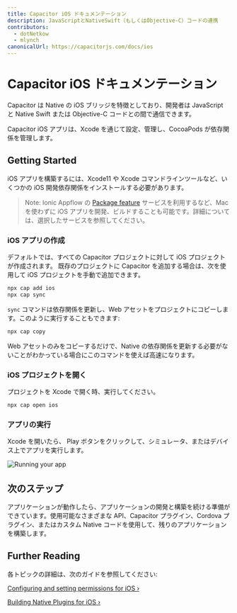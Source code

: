 ```yaml
---
title: Capacitor iOS ドキュメンテーション
description: JavaScriptとNativeSwift（もしくはObjective-C）コードの連携
contributors:
  - dotNetkow
  - mlynch
canonicalUrl: https://capacitorjs.com/docs/ios
---
```


# Capacitor iOS ドキュメンテーション

Capacitor は Native の iOS ブリッジを特徴としており、開発者は JavaScript と Native Swift または Objective-C コードとの間で通信できます。

Capacitor iOS アプリは、Xcode を通じて設定、管理し、CocoaPods が依存関係を管理します。

## Getting Started

iOS アプリを構築するには、Xcode11 や Xcode コマンドラインツールなど、いくつかの iOS 開発依存関係をインストールする必要があります。

> Note: Ionic Appflow の [Package feature](https://ionicframework.com/docs/appflow/package/intro) サービスを利用するなど、Mac を使わずに iOS アプリを開発、ビルドすることも可能です。詳細については、選択したサービスを参照してください。

### iOS アプリの作成

デフォルトでは、すべての Capacitor プロジェクトに対して iOS プロジェクトが作成されます。
既存のプロジェクトに Capacitor を追加する場合は、次を使用して iOS プロジェクトを手動で追加できます。

```bash
npx cap add ios
npx cap sync
```

`sync` コマンドは依存関係を更新し、Web アセットをプロジェクトにコピーします。このように実行することもできます:

```bash
npx cap copy
```

Web アセットのみをコピーするだけで、Native の依存関係を更新する必要がないことがわかっている場合にこのコマンドを使えば高速になります。

### iOS プロジェクトを開く

プロジェクトを Xcode で開く時、実行してください。

```bash
npx cap open ios
```

### アプリの実行

Xcode を開いたら、 Play ボタンをクリックして、シミュレータ、またはデバイス上でアプリを実行します。

![Running your app](/assets/img/docs/ios/running.png)

## 次のステップ

アプリケーションが動作したら、アプリケーションの開発と構築を続ける準備ができています。使用可能なさまざまな API、Capacitor プラグイン、Cordova プラグイン、またはカスタム Native コードを使用して、残りのアプリケーションを構築します。

## Further Reading

各トピックの詳細は、次のガイドを参照してください:

[Configuring and setting permissions for iOS &#8250;](/docs/ios/configuration)

[Building Native Plugins for iOS &#8250;](/docs/plugins)
